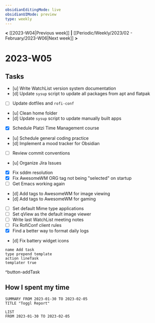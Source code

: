 ```yaml
---
obsidianEditingMode: live
obsidianUIMode: preview
type: weekly
---
```


**<** [[2023-W04|Previous week]] **|** [[Periodic/Weekly/2023/02 - February/2023-W06|Next week]] **>**

# 2023-W05

## Tasks

- [u] Write WatchList version system documentation
- [d] Update `sysup` script to update all packages from apt and flatpak
- [ ] Update dotfiles and `rofi-conf`
- [u] Clean home folder
- [d] Update `sysup` script to update manually built apps
- [x] Schedule Platzi Time Management course
- [u] Schedule general coding practice
- [d] Implement a mood tracker for Obsidian
- [ ] Review commit conventions
- [u] Organize Jira Issues
- [x] Fix sddm resolution
- [x] Fix AwesomeWM ORG tag not being "selected" on startup
- [ ] Get Emacs working again
- [d] Add tags to AwesomeWM for image viewing
- [d] Add tags to AwesomeWM for gaming
- [ ] Set default Mime type applications
- [ ] Set qView as the default image viewer
- [ ] Write last WatchList meeting notes
- [ ] Fix RofiConf client rules
- [x] Find a better way to format daily logs
- [d] Fix battery widget icons
```button
name Add task
type prepend template
action lineTask
templater true
```
^button-addTask

## How I spent my time

```toggl
SUMMARY FROM 2023-01-30 TO 2023-02-05
TITLE "Toggl Report"
```

```toggl
LIST
FROM 2023-01-30 TO 2023-02-05
```

